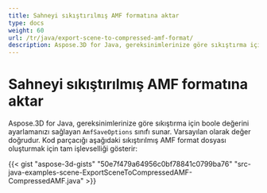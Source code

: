 ```yaml
---
title: Sahneyi sıkıştırılmış AMF formatına aktar
type: docs
weight: 60
url: /tr/java/export-scene-to-compressed-amf-format/
description: Aspose.3D for Java, gereksinimlerinize göre sıkıştırma için boole değerini ayarlamanızı sağlayan amfsaveoptions sınıfı sunar.
---
```

#  **Sahneyi sıkıştırılmış AMF formatına aktar**
Aspose.3D for Java, gereksinimlerinize göre sıkıştırma için boole değerini ayarlamanızı sağlayan `AmfSaveOptions` sınıfı sunar. Varsayılan olarak değer doğrudur. Kod parçacığı aşağıdaki sıkıştırılmış AMF format dosyası oluşturmak için tam işlevselliği gösterir:

{{< gist "aspose-3d-gists" "50e7f479a64956c0bf78841c0799ba76" "src-java-examples-scene-ExportSceneToCompressedAMF-CompressedAMF.java" >}}
